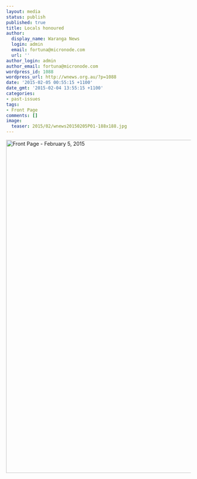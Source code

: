 ```yaml
---
layout: media
status: publish
published: true
title: Locals honoured
author:
  display_name: Waranga News
  login: admin
  email: fortuna@micronode.com
  url: ''
author_login: admin
author_email: fortuna@micronode.com
wordpress_id: 1088
wordpress_url: http://wnews.org.au/?p=1088
date: '2015-02-05 00:55:15 +1100'
date_gmt: '2015-02-04 13:55:15 +1100'
categories:
- past-issues
tags:
- Front Page
comments: []
image:
  teaser: 2015/02/wnews20150205P01-188x188.jpg
---
```


<a href="{{ site.url }}/images/2015/02/wnews20150205P01.pdf"><img class="alignnone size-full wp-image-1086" alt="Front Page - February 5, 2015" src="{{ site.url }}/images/2015/02/wnews20150205P01.jpg" width="624" height="907" /></a>
